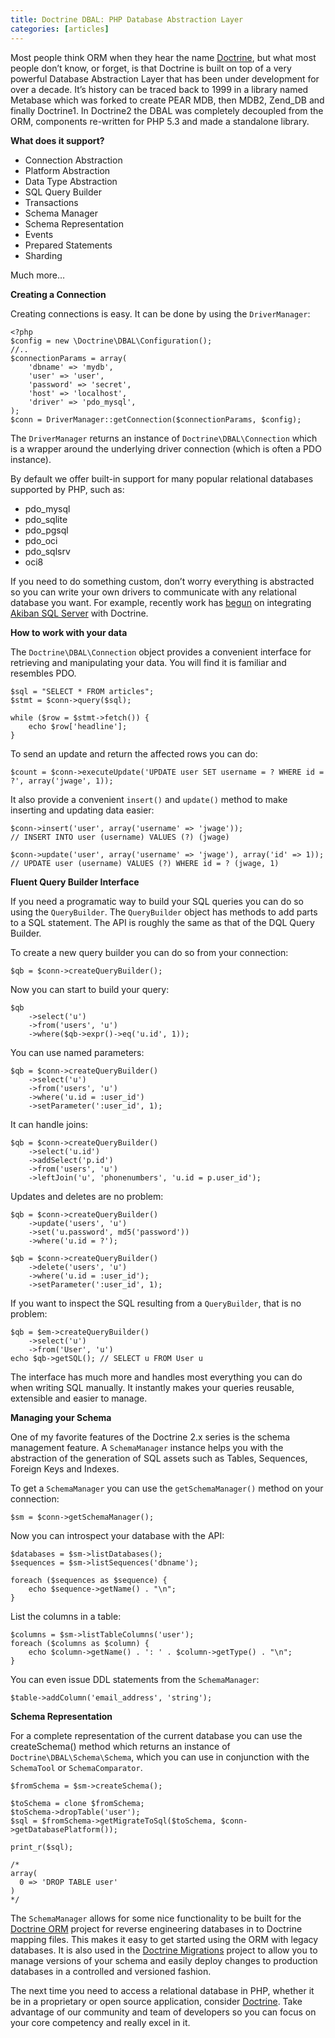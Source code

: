 ```yaml
---
title: Doctrine DBAL: PHP Database Abstraction Layer
categories: [articles]
---
```

<p>Most people think ORM when they hear the name <a href="http://doctrine-project.org" target="_blank">Doctrine</a>, but what most people don&rsquo;t know, or forget, is that Doctrine is built on top of a very powerful Database Abstraction Layer that has been under development for over a decade. It&rsquo;s history can be traced back to 1999 in a library named Metabase which was forked to create PEAR MDB, then MDB2, Zend_DB and finally Doctrine1. In Doctrine2 the DBAL was completely decoupled from the ORM, components re-written for PHP 5.3 and made a standalone library.</p>

<p><strong>What does it support?</strong></p>

<ul><li>Connection Abstraction</li>
<li>Platform Abstraction</li>
<li>Data Type Abstraction</li>
<li>SQL Query Builder</li>
<li>Transactions</li>
<li>Schema Manager</li>
<li>Schema Representation</li>
<li>Events</li>
<li>Prepared Statements</li>
<li>Sharding</li>
</ul><p>Much more&hellip;</p>

<p><strong>Creating a Connection</strong></p>

<p>Creating connections is easy. It can be done by using the <code>DriverManager</code>:</p>

<pre><code>&lt;?php
$config = new \Doctrine\DBAL\Configuration();
//..
$connectionParams = array(
    'dbname' =&gt; 'mydb',
    'user' =&gt; 'user',
    'password' =&gt; 'secret',
    'host' =&gt; 'localhost',
    'driver' =&gt; 'pdo_mysql',
);
$conn = DriverManager::getConnection($connectionParams, $config);
</code></pre>

<p>The <code>DriverManager</code> returns an instance of <code>Doctrine\DBAL\Connection</code> which is a wrapper around the underlying driver connection (which is often a PDO instance).</p>

<p>By default we offer built-in support for many popular relational databases supported by PHP, such as:</p>

<ul><li>pdo_mysql</li>
<li>pdo_sqlite</li>
<li>pdo_pgsql</li>
<li>pdo_oci</li>
<li>pdo_sqlsrv</li>
<li>oci8</li>
</ul><p>If you need to do something custom, don&rsquo;t worry everything is abstracted so you can write your own drivers to communicate with any relational database you want. For example, recently work has <a href="https://github.com/doctrine/dbal/pull/191" target="_blank">begun</a> on integrating <a href="http://www.akiban.com/" target="_blank">Akiban SQL Server</a> with Doctrine.</p>

<p><strong>How to work with your data</strong></p>

<p>The <code>Doctrine\DBAL\Connection</code> object provides a convenient interface for retrieving and manipulating your data. You will find it is familiar and resembles PDO.</p>

<pre><code>$sql = "SELECT * FROM articles";
$stmt = $conn-&gt;query($sql);

while ($row = $stmt-&gt;fetch()) {
    echo $row['headline'];
}
</code></pre>

<p>To send an update and return the affected rows you can do:</p>

<pre><code>$count = $conn-&gt;executeUpdate('UPDATE user SET username = ? WHERE id = ?', array('jwage', 1));
</code></pre>

<p>It also provide a convenient <code>insert()</code> and <code>update()</code> method to make inserting and updating data easier:</p>

<pre><code>$conn-&gt;insert('user', array('username' =&gt; 'jwage'));
// INSERT INTO user (username) VALUES (?) (jwage)

$conn-&gt;update('user', array('username' =&gt; 'jwage'), array('id' =&gt; 1));
// UPDATE user (username) VALUES (?) WHERE id = ? (jwage, 1)
</code></pre>

<p><strong>Fluent Query Builder Interface</strong></p>

<p>If you need a programatic way to build your SQL queries you can do so using the <code>QueryBuilder</code>. The <code>QueryBuilder</code> object has methods to add parts to a SQL statement. The API is roughly the same as that of the DQL Query Builder.</p>

<p>To create a new query builder you can do so from your connection:</p>

<pre><code>$qb = $conn-&gt;createQueryBuilder();
</code></pre>

<p>Now you can start to build your query:</p>

<pre><code>$qb
    -&gt;select('u')
    -&gt;from('users', 'u')
    -&gt;where($qb-&gt;expr()-&gt;eq('u.id', 1));
</code></pre>

<p>You can use named parameters:</p>

<pre><code>$qb = $conn-&gt;createQueryBuilder()
    -&gt;select('u')
    -&gt;from('users', 'u')
    -&gt;where('u.id = :user_id')
    -&gt;setParameter(':user_id', 1);
</code></pre>

<p>It can handle joins:</p>

<pre><code>$qb = $conn-&gt;createQueryBuilder()
    -&gt;select('u.id')
    -&gt;addSelect('p.id')
    -&gt;from('users', 'u')
    -&gt;leftJoin('u', 'phonenumbers', 'u.id = p.user_id');
</code></pre>

<p>Updates and deletes are no problem:</p>

<pre><code>$qb = $conn-&gt;createQueryBuilder()
    -&gt;update('users', 'u')
    -&gt;set('u.password', md5('password'))
    -&gt;where('u.id = ?');

$qb = $conn-&gt;createQueryBuilder()
    -&gt;delete('users', 'u')
    -&gt;where('u.id = :user_id');
    -&gt;setParameter(':user_id', 1);
</code></pre>

<p>If you want to inspect the SQL resulting from a <code>QueryBuilder</code>, that is no problem:</p>

<pre><code>$qb = $em-&gt;createQueryBuilder()
    -&gt;select('u')
    -&gt;from('User', 'u')
echo $qb-&gt;getSQL(); // SELECT u FROM User u
</code></pre>

<p>The interface has much more and handles most everything you can do when writing SQL manually. It instantly makes your queries reusable, extensible and easier to manage.</p>

<p><strong>Managing your Schema</strong></p>

<p>One of my favorite features of the Doctrine 2.x series is the schema management feature. A <code>SchemaManager</code> instance helps you with the abstraction of the generation of SQL assets such as Tables, Sequences, Foreign Keys and Indexes.</p>

<p>To get a <code>SchemaManager</code> you can use the <code>getSchemaManager()</code> method on your connection:</p>

<pre><code>$sm = $conn-&gt;getSchemaManager();
</code></pre>

<p>Now you can introspect your database with the API:</p>

<pre><code>$databases = $sm-&gt;listDatabases();
$sequences = $sm-&gt;listSequences('dbname');

foreach ($sequences as $sequence) {
    echo $sequence-&gt;getName() . "\n";
}
</code></pre>

<p>List the columns in a table:</p>

<pre><code>$columns = $sm-&gt;listTableColumns('user');
foreach ($columns as $column) {
    echo $column-&gt;getName() . ': ' . $column-&gt;getType() . "\n";
}
</code></pre>

<p>You can even issue DDL statements from the <code>SchemaManager</code>:</p>

<pre><code>$table-&gt;addColumn('email_address', 'string');
</code></pre>

<p><strong>Schema Representation</strong></p>

<p>For a complete representation of the current database you can use the createSchema() method which returns an instance of <code>Doctrine\DBAL\Schema\Schema</code>, which you can use in conjunction with the <code>SchemaTool</code> or <code>SchemaComparator</code>.</p>

<pre><code>$fromSchema = $sm-&gt;createSchema();

$toSchema = clone $fromSchema;
$toSchema-&gt;dropTable('user');
$sql = $fromSchema-&gt;getMigrateToSql($toSchema, $conn-&gt;getDatabasePlatform());

print_r($sql);

/*
array(
  0 =&gt; 'DROP TABLE user'
)
*/
</code></pre>

<p>The <code>SchemaManager</code> allows for some nice functionality to be built for the <a href="http://www.doctrine-project.org/projects/orm.html" target="_blank">Doctrine ORM</a> project for reverse engineering databases in to Doctrine mapping files. This makes it easy to get started using the ORM with legacy databases. It is also used in the <a href="http://www.doctrine-project.org/projects/migrations.html" target="_blank">Doctrine Migrations</a> project to allow you to manage versions of your schema and easily deploy changes to production databases in a controlled and versioned fashion.</p>

<p>The next time you need to access a relational database in PHP, whether it be in a proprietary or open source application, consider <a href="http://doctrine-project.org" target="_blank">Doctrine</a>. Take advantage of our community and team of developers so you can focus on your core competency and really excel in it.</p>
